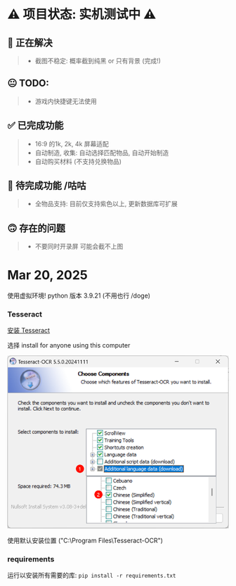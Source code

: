 # ⚠️ 项目状态: 实机测试中 ⚠️

## 📌 正在解决
> * 截图不稳定: 概率截到纯黑 or 只有背景 (完成!)

## 😐 TODO:
> * 游戏内快捷键无法使用

## ✅ 已完成功能
> * 16:9 的1k, 2k, 4k 屏幕适配
> * 自动制造, 收集: 自动选择匹配物品, 自动开始制造
> * 自动购买材料 (不支持兑换物品)

## 🚧 待完成功能 /咕咕
> * 全物品支持: 目前仅支持紫色以上, 更新数据库可扩展

## 🙃 存在的问题
> * 不要同时开录屏 可能会截不上图

# Mar 20, 2025
使用虚拟环境! python 版本 3.9.21 (不用也行 /doge)

### Tesseract
[安装 Tesseract](https://github.com/UB-Mannheim/tesseract/wiki)

选择 install for anyone using this computer

![alt text](.img/image.png)

使用默认安装位置 ("C:\Program Files\Tesseract-OCR")

### requirements
运行以安装所有需要的库:
`pip install -r requirements.txt`